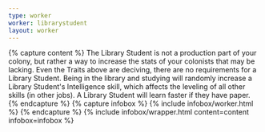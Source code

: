 ```yaml
---
type: worker
worker: librarystudent
layout: worker
---
```

{% capture content %}
The Library Student is not a production part of your colony, but rather a way to increase the stats of your colonists that may be lacking. Even the Traits above are deciving, there are no requirements for a Library Student. Being in the library and studying will randomly increase a Library Student's Intelligence skill, which affects the leveling of all other skills (in other jobs). A Library Student will learn faster if they have paper.
{% endcapture %}
{% capture infobox %}
{% include infobox/worker.html %}
{% endcapture %}
{% include infobox/wrapper.html content=content infobox=infobox %}
